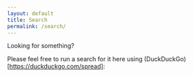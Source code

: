 ```yaml
---
layout: default
title: Search
permalink: /search/
---
```


Looking for something?

Please feel free to run a search for it here using (DuckDuckGo)[https://duckduckgo.com/spread]:

<form method="get" id="search" action="https://duckduckgo.com/">
<input type="hidden" name="sites" value="rooneymcnibnug.github.io"/>
<input type="hidden" name="kh” value=“1”/>
<input class="search" type="text" name="q" maxlength="300" placeholder="site:rooneymcnibnug.github.io privacy"/>
<input type="submit" value="Search" style="visibility: hidden;" /></form>
